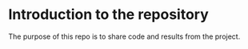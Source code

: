# Introduction to the repository
The purpose of this repo is to share code and results from the project.
